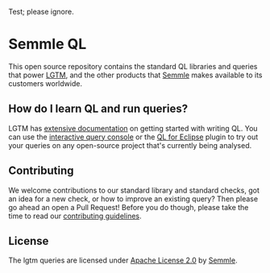 Test; please ignore.

# Semmle QL

This open source repository contains the standard QL libraries and queries that power [LGTM](https://lgtm.com), and the other products that [Semmle](https://semmle.com) makes available to its customers worldwide.

## How do I learn QL and run queries?

LGTM has [extensive documentation](https://lgtm.com/help/ql/introduction-to-ql) on getting started with writing QL.
You can use the [interactive query console](https://lgtm.com/help/lgtm/using-query-console) or the [QL for Eclipse](https://lgtm.com/help/lgtm/running-queries-ide) plugin to try out your queries on any open-source project that's currently being analysed.

## Contributing

We welcome contributions to our standard library and standard checks, got an idea for a new check, or how to improve an existing query? Then please go ahead an open a Pull Request! Before you do though, please take the time to read our [contributing guidelines](CONTRIBUTING.md).

## License

The lgtm queries are licensed under [Apache License 2.0](LICENSE) by [Semmle](https://semmle.com).
